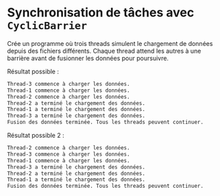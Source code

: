 # Synchronisation de tâches avec `CyclicBarrier`

Crée un programme où trois threads simulent le chargement de données depuis des fichiers différents.
Chaque thread attend les autres à une barrière avant de fusionner les données pour poursuivre.



Résultat possible  :

```bash
Thread-3 commence à charger les données.
Thread-1 commence à charger les données.
Thread-2 commence à charger les données.
Thread-2 a terminé le chargement des données.
Thread-1 a terminé le chargement des données.
Thread-3 a terminé le chargement des données.
Fusion des données terminée. Tous les threads peuvent continuer.
```

Résultat possible 2 :

```bash
Thread-2 commence à charger les données.
Thread-3 commence à charger les données.
Thread-1 commence à charger les données.
Thread-3 a terminé le chargement des données.
Thread-2 a terminé le chargement des données.
Thread-1 a terminé le chargement des données.
Fusion des données terminée. Tous les threads peuvent continuer.
```